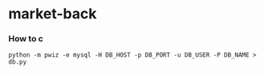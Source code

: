 # market-back

### How to c

```shell script
python -m pwiz -e mysql -H DB_HOST -p DB_PORT -u DB_USER -P DB_NAME > db.py
```
